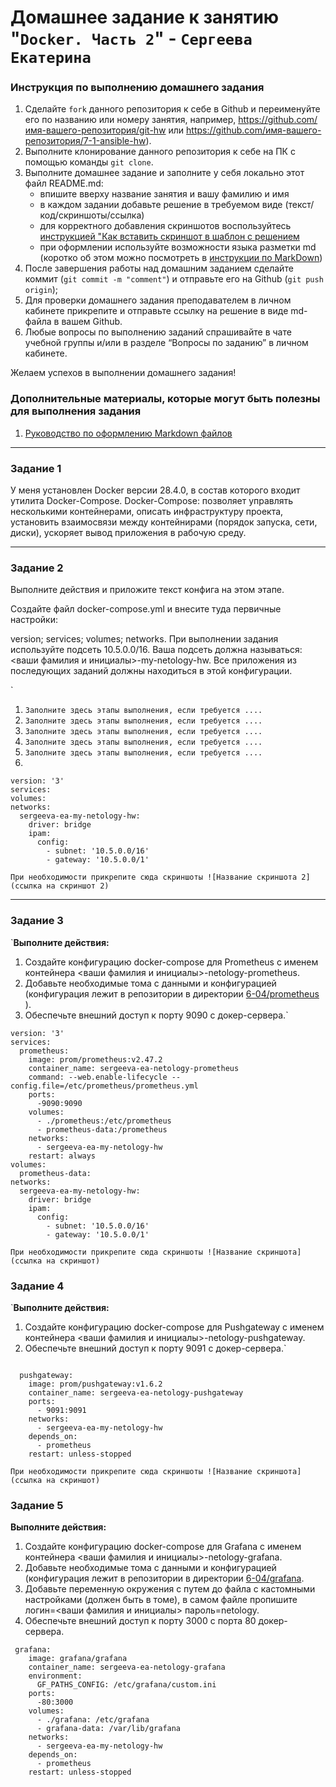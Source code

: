 # Домашнее задание к занятию "`Docker. Часть 2`" - `Сергеева Екатерина`


### Инструкция по выполнению домашнего задания

   1. Сделайте `fork` данного репозитория к себе в Github и переименуйте его по названию или номеру занятия, например, https://github.com/имя-вашего-репозитория/git-hw или  https://github.com/имя-вашего-репозитория/7-1-ansible-hw).
   2. Выполните клонирование данного репозитория к себе на ПК с помощью команды `git clone`.
   3. Выполните домашнее задание и заполните у себя локально этот файл README.md:
      - впишите вверху название занятия и вашу фамилию и имя
      - в каждом задании добавьте решение в требуемом виде (текст/код/скриншоты/ссылка)
      - для корректного добавления скриншотов воспользуйтесь [инструкцией "Как вставить скриншот в шаблон с решением](https://github.com/netology-code/sys-pattern-homework/blob/main/screen-instruction.md)
      - при оформлении используйте возможности языка разметки md (коротко об этом можно посмотреть в [инструкции  по MarkDown](https://github.com/netology-code/sys-pattern-homework/blob/main/md-instruction.md))
   4. После завершения работы над домашним заданием сделайте коммит (`git commit -m "comment"`) и отправьте его на Github (`git push origin`);
   5. Для проверки домашнего задания преподавателем в личном кабинете прикрепите и отправьте ссылку на решение в виде md-файла в вашем Github.
   6. Любые вопросы по выполнению заданий спрашивайте в чате учебной группы и/или в разделе “Вопросы по заданию” в личном кабинете.
   
Желаем успехов в выполнении домашнего задания!
   
### Дополнительные материалы, которые могут быть полезны для выполнения задания

1. [Руководство по оформлению Markdown файлов](https://gist.github.com/Jekins/2bf2d0638163f1294637#Code)

---

### Задание 1

У меня установлен Docker версии 28.4.0, в состав которого входит утилита Docker-Compose. Docker-Compose: позволяет управлять несколькими контейнерами, описать инфраструктуру проекта, установить взаимосвязи между контейнирами (порядок запуска, сети, диски), ускоряет вывод приложения в рабочую среду.



---

### Задание 2
Выполните действия и приложите текст конфига на этом этапе.

Создайте файл docker-compose.yml и внесите туда первичные настройки:

version;
services;
volumes;
networks.
При выполнении задания используйте подсеть 10.5.0.0/16. Ваша подсеть должна называться: <ваши фамилия и инициалы>-my-netology-hw. Все приложения из последующих заданий должны находиться в этой конфигурации.

`

1. `Заполните здесь этапы выполнения, если требуется ....`
2. `Заполните здесь этапы выполнения, если требуется ....`
3. `Заполните здесь этапы выполнения, если требуется ....`
4. `Заполните здесь этапы выполнения, если требуется ....`
5. `Заполните здесь этапы выполнения, если требуется ....`
6. 

```
version: '3'
services:
volumes:
networks:
  sergeeva-ea-my-netology-hw:
    driver: bridge
    ipam:
      config:
        - subnet: '10.5.0.0/16'
        - gateway: '10.5.0.0/1'
```

`При необходимости прикрепитe сюда скриншоты
![Название скриншота 2](ссылка на скриншот 2)`


---

### Задание 3

`**Выполните действия:** 

1. Создайте конфигурацию docker-compose для Prometheus с именем контейнера <ваши фамилия и инициалы>-netology-prometheus. 
2. Добавьте необходимые тома с данными и конфигурацией (конфигурация лежит в репозитории в директории [6-04/prometheus](https://github.com/netology-code/sdvps-homeworks/tree/main/lecture_demos/6-04/prometheus) ).
3. Обеспечьте внешний доступ к порту 9090 c докер-сервера.`


```
version: '3'
services:
  prometheus:
    image: prom/prometheus:v2.47.2
    container_name: sergeeva-ea-netology-prometheus
    command: --web.enable-lifecycle --config.file=/etc/prometheus/prometheus.yml
    ports:
      -9090:9090
    volumes:
      - ./prometheus:/etc/prometheus
      - prometheus-data:/prometheus
    networks:
      - sergeeva-ea-my-netology-hw
    restart: always
volumes:
  prometheus-data:
networks:
  sergeeva-ea-my-netology-hw:
    driver: bridge
    ipam:
      config:
        - subnet: '10.5.0.0/16'
        - gateway: '10.5.0.0/1'
```

`При необходимости прикрепитe сюда скриншоты
![Название скриншота](ссылка на скриншот)`

### Задание 4

`**Выполните действия:**

1. Создайте конфигурацию docker-compose для Pushgateway с именем контейнера <ваши фамилия и инициалы>-netology-pushgateway. 
2. Обеспечьте внешний доступ к порту 9091 c докер-сервера.`


```

  pushgateway:
    image: prom/pushgateway:v1.6.2
    container_name: sergeeva-ea-netology-pushgateway
    ports:
      - 9091:9091
    networks:
      - sergeeva-ea-my-netology-hw
    depends_on:
      - prometheus
    restart: unless-stopped

```

`При необходимости прикрепитe сюда скриншоты
![Название скриншота](ссылка на скриншот)`

### Задание 5 

**Выполните действия:** 

1. Создайте конфигурацию docker-compose для Grafana с именем контейнера <ваши фамилия и инициалы>-netology-grafana. 
2. Добавьте необходимые тома с данными и конфигурацией (конфигурация лежит в репозитории в директории [6-04/grafana](https://github.com/netology-code/sdvps-homeworks/blob/main/lecture_demos/6-04/grafana/custom.ini).
3. Добавьте переменную окружения с путем до файла с кастомными настройками (должен быть в томе), в самом файле пропишите логин=<ваши фамилия и инициалы> пароль=netology.
4. Обеспечьте внешний доступ к порту 3000 c порта 80 докер-сервера.


```
 grafana:
    image: grafana/grafana
    container_name: sergeeva-ea-netology-grafana
    environment:
      GF_PATHS_CONFIG: /etc/grafana/custom.ini
    ports:
      -80:3000
    volumes:
      - ./grafana: /etc/grafana
      - grafana-data: /var/lib/grafana
    networks:
      - sergeeva-ea-my-netology-hw
    depends_on:
      - prometheus
    restart: unless-stopped
```